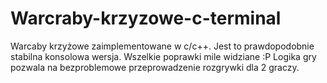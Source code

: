 # Warcraby-krzyzowe-c-terminal
Warcaby krzyżowe zaimplementowane w c/c++.  Jest to prawdopodobnie stabilna konsolowa wersja. Wszelkie poprawki mile widziane :P
Logika gry pozwala na bezproblemowe przeprowadzenie rozgrywki dla 2 graczy.
